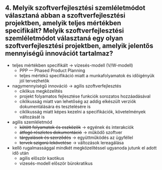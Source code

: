 ## 4. Melyik szoftverfejlesztési szemléletmódot választaná abban a szoftverfejlesztési projektben, amelyik teljes mértékben specifikált? Melyik szoftverfejlesztési szemléletmódot választaná egy olyan szoftverfejlesztési projektben, amelyik jelentős mennyiségű innovációt tartalmaz?

- teljes mértékben specifikált → vízesés-modell (V/W-modell)
  - PPP — Phased Product Planning
  - teljes mértékű specifikáció miatt a munkafolyamatok és időigényük jól tervezhetők
- nagymennyiségű innováció → agilis szoftverfejlesztés
  - ciklikus megközelítés
  - projekt folyamatos fejlesztése funkciók sorozatos hozzáadásával
  - ciklikusság miatt van lehetőség az addig elkészült verziók dokumentálására és tesztelésére is
  - ciklikusság miatt képes kezelni a specifikációk, követelmények változását is
- agilis szemléletmód
  - ~~kötött folyamatok és eszközök~~ → egyének és interakciók
  - ~~átfogó részletes dokumentáció~~ → működő szoftver
  - ~~tárgyalások és szerződés~~ → együttműködés az ügyféllel
  - ~~tervek szigorú lekövetése~~ → változások lereagálása
- kellő rugalmassággal mindkét megközelítéssel ugyanoda jutunk el adott idő után
  - agilis először kaotikus
  - vízesés-modell először bürokratikus
